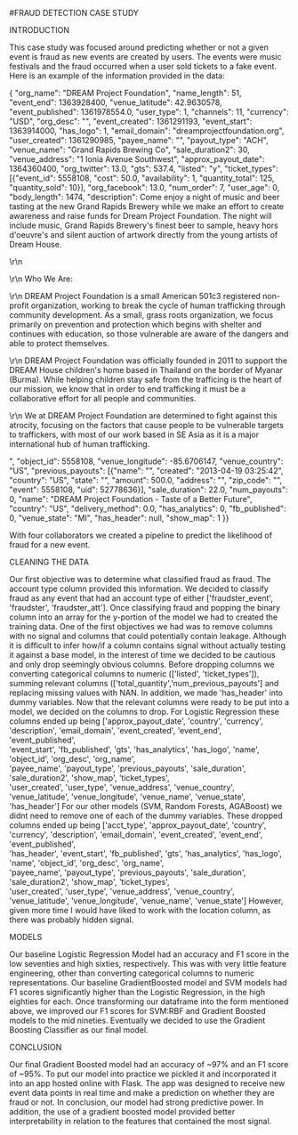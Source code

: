 #FRAUD DETECTION CASE STUDY  

INTRODUCTION

This case study was focused around predicting whether or not a given event is fraud as new events are created by users. The events were music festivals and the fraud occurred when a user sold tickets to a fake event. Here is an example of the information provided in the data:


{ "org_name": "DREAM Project Foundation", "name_length": 51, "event_end": 1363928400, "venue_latitude": 42.9630578, "event_published": 1361978554.0, "user_type": 1, "channels": 11, "currency": "USD", "org_desc": "", "event_created": 1361291193, "event_start": 1363914000, "has_logo": 1, "email_domain": "dreamprojectfoundation.org", "user_created": 1361290985, "payee_name": "", "payout_type": "ACH", "venue_name": "Grand Rapids Brewing Co", "sale_duration2": 30, "venue_address": "1 Ionia Avenue Southwest", "approx_payout_date": 1364360400, "org_twitter": 13.0, "gts": 537.4, "listed": "y", "ticket_types": [{"event_id": 5558108, "cost": 50.0, "availability": 1, "quantity_total": 125, "quantity_sold": 10}], "org_facebook": 13.0, "num_order": 7, "user_age": 0, "body_length": 1474, "description": Come enjoy a night of music and beer tasting at the new Grand Rapids Brewery while we make an effort to create awareness and raise funds for Dream Project Foundation. The night will include music, Grand Rapids Brewery's finest beer to sample, heavy hors d'oeuvre's and silent auction of artwork directly from the young artists of Dream House.

\r\n


\r\n
Who We Are:

\r\n
DREAM Project Foundation is a small American 501c3 registered non-profit organization, working to break the cycle of human trafficking through community development. As a small, grass roots organization, we focus primarily on prevention and protection which begins with shelter and continues with education, so those vulnerable are aware of the dangers and able to protect themselves.

\r\n
DREAM Project Foundation was officially founded in 2011 to support the DREAM House children's home based in Thailand on the border of Myanar (Burma). While helping children stay safe from the trafficing is the heart of our mission, we know that in order to end trafficking it must be a collaborative effort for all people and communities.

\r\n
We at DREAM Project Foundation are determined to fight against this atrocity, focusing on the factors that cause people to be vulnerable targets to traffickers, with most of our work based in SE Asia as it is a major international hub of human trafficking.

", "object_id": 5558108, "venue_longitude": -85.6706147, "venue_country": "US", "previous_payouts": [{"name": "", "created": "2013-04-19 03:25:42", "country": "US", "state": "", "amount": 500.0, "address": "", "zip_code": "", "event": 5558108, "uid": 52778636}], "sale_duration": 22.0, "num_payouts": 0, "name": "DREAM Project Foundation - Taste of a Better Future", "country": "US", "delivery_method": 0.0, "has_analytics": 0, "fb_published": 0, "venue_state": "MI", "has_header": null, "show_map": 1 }}


With four collaborators we created a pipeline to predict the likelihood of fraud for a new event.

CLEANING THE DATA

Our first objective was to determine what classified fraud as fraud. The account type column provided this information. We decided to classify fraud as any event that had an account type of either ['fraudster_event', 'fraudster', 'fraudster_att']. Once classifying fraud and popping the binary column into an array for the y-portion of the model we had to created the training data. One of the first objectives we had was to remove columns with no signal and columns that could potentially contain leakage. Although it is difficult to infer how/if a column contains signal without actually testing it against a base model, in the interest of time we decided to be cautious and only drop seemingly obvious columns. Before dropping columns we converting categorical columns to numeric (['listed', 'ticket_types']), summing relevant columns (['total_quantity','num_previous_payouts'] and replacing missing values with NAN. In addition, we made 'has_header' into dummy variables. Now that the relevant columns were ready to be put into a model, we decided on the columns to drop. For Logistic Regression these columns ended up being  ['approx_payout_date', 'country', 'currency', 'description', 'email_domain', 'event_created', 'event_end', 'event_published', \
                  'event_start', 'fb_published', 'gts', 'has_analytics', 'has_logo', 'name', 'object_id', 'org_desc', 'org_name', \
                  'payee_name', 'payout_type', 'previous_payouts', 'sale_duration', 'sale_duration2', 'show_map', 'ticket_types', \
                  'user_created', 'user_type', 'venue_address', 'venue_country', 'venue_latitude', 'venue_longitude', 'venue_name', 'venue_state', 'has_header']
For our other models (SVM, Random Forests, AGABoost) we didnt need to remove one of each of the dummy variables. These dropped columns ended up being ['acct_type', 'approx_payout_date', 'country', 'currency', 'description', 'email_domain', 'event_created', 'event_end', 'event_published', \
                  'has_header', 'event_start', 'fb_published', 'gts', 'has_analytics', 'has_logo', 'name', 'object_id', 'org_desc', 'org_name', \
                  'payee_name', 'payout_type', 'previous_payouts', 'sale_duration', 'sale_duration2', 'show_map', 'ticket_types', \
                  'user_created', 'user_type', 'venue_address', 'venue_country', 'venue_latitude', 'venue_longitude', 'venue_name', 'venue_state']
However, given more time I would have liked to work with the location column, as there was probably hidden signal.

MODELS

Our baseline Logistic Regression Model had an accuracy and F1 score in the low seventies and high sixties, respectively. This was with very little feature engineering, other than converting categorical columns to numeric representations. Our baseline GradientBoosted model and SVM models had  F1 scores significantly higher than the Logistic Regression, in the high eighties for each. Once transforming our dataframe into the form mentioned above, we improved our F1 scores for SVM:RBF and Gradient Boosted models to the mid nineties. Eventually we decided to use the Gradient Boosting Classifier as our final model.

CONCLUSION

Our final Gradient Boosted model had an accuracy of ~97% and an F1 score of ~95%. To put our model into practice we pickled it and incorporated it into an app hosted online with Flask. The app was designed to receive new event data points in real time and make a prediction on whether they are fraud or not. In conclusion, our model had strong predictive power. In addition, the use of a gradient boosted model provided better interpretability in relation to the features that contained the most signal. 
